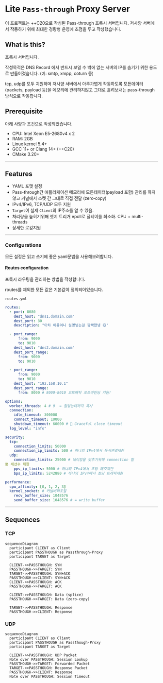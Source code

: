 # Lite `Pass-through` Proxy Server 

이 프로젝트는 ++C20으로 작성된 Pass-through 프록시 서버입니다. 저사양 서버에서 작동하기 위해 최대한 경량형 운영에 초점을 두고 작성했습니다.


## What is this?

프록시 서버입니다. 

작성목적은 DNS Record 에서 반드시 보일 수 밖에 없는 서버의 IP를 숨기기 위한 용도로 만들어졌습니다. (예: smtp, xmpp, coturn 등)

tcp, udp를 모두 지원하며 저사양 서버에서 아주가볍게 작동하도록 모든데이터(packets, payload 등)을 메모리에 관리하지않고 그대로 흘려보내는 pass-through 방식으로 작동합니다.


## Prerequisite

아래 사양과 조건으로 작성되었습니다.

- CPU: Intel Xeon E5-2680v4 x 2
- RAM: 2GB 
- Linux kernel 5.4+
- GCC 11+ or Clang 14+ (++C20)
- CMake 3.20+

---

## Features

- YAML 포맷 설정
- Pass-through간 애플리케이션 메모리에 모든데이터(payload 포함) 관리를 하지않고 커널에서 소켓 간 그대로 직접 전달 (zero‑copy)
- IPv4/IPv6, TCP/UDP 모두 지원
- `Target`이 실제 `Client`의 IP주소를 알 수 있음.
- 처리량을 높히기위해 엣지 트리거 epoll로 딜레이를 최소화. CPU + multi-threads
- 상세한 로깅지원

---
### Configurations

모든 설정은 읽고 쓰기에 좋은 yaml문법을 사용해보려합니다.

#### Routes configuration

프록시 라우팅을 관리하는 방법을 작성합니다.

routes를 제외한 모든 값은 기본값이 정의되어있습니다.

`routes.yml`

```yaml
routes:
  - port: 8080
    dest_host: "dns1.domain.com"
    dest_port: 80
    description: "아차 이름이니 설명넣는걸 깜빡했넹 😋"

  - port_range:
      from: 9000
      to: 9010
    dest_host: "dns2.domain.com"
    dest_port_range:
      from: 9000
      to: 9010

  - port_range:
      from: 9000
      to: 9010
    dest_host: "192.168.10.1"
    dest_port_range:
      from: 8000 # 8000-8010 오토매틱 포트바인딩 지원!

options:
  worker_threads: 4 # 0  = 힘닿는데까지 혹사 
  connection:
    idle_timeout: 300000
    connect_timeout: 10000
    shutdown_timeout: 60000 # 🦢 Graceful close timeout
  log_level: "info"  

security:
  tcp:
    connection_limits: 50000 
    connection_ip_limits: 500 # 하나의 IPv4에서 동시연결제한
  udp:
    connection_limits: 25000 # 네이밍을 맞추기위해 connection 일
뿐 세션수 제한 
    pps_ip_limits: 5000 # 하나의 IPv4에서 초당 패킷제한
    bps_ip_limits: 5242880 # 하나의 IPv4에서 초당 트래픽제한

performance:
  cpu_affinity: [0, 1, 2, 3] 
  kernel_socket: # 커널버퍼조절
    recv_buffer_size: 1048576 
    send_buffer_size: 1048576 # = write buffer 
```

---

## Sequences
### TCP

```mermaid
sequenceDiagram
  participant CLIENT as Client
  participant PASSTHOUGH as Passthrough-Proxy
  participant TARGET as Target
  
  CLIENT->>PASSTHOUGH: SYN
  PASSTHOUGH->>TARGET: SYN
  TARGET->>PASSTHOUGH: SYN+ACK
  PASSTHOUGH->>CLIENT: SYN+ACK
  CLIENT->>PASSTHOUGH: ACK
  PASSTHOUGH->>TARGET: ACK
  
  CLIENT->>PASSTHOUGH: Data (splice)
  PASSTHOUGH->>TARGET: Data (zero-copy)
  
  TARGET->>PASSTHOUGH: Response
  PASSTHOUGH->>CLIENT: Response
```

### UDP

```mermaid
sequenceDiagram
  participant CLIENT as Client
  participant PASSTHOUGH as Passthough-Proxy
  participant TARGET as Target
  
  CLIENT->>PASSTHOUGH: UDP Packet
  Note over PASSTHOUGH: Session Lookup
  PASSTHOUGH->>TARGET: Forwarded Packet
  TARGET->>PASSTHOUGH: Response Packet
  PASSTHOUGH->>CLIENT: Response
  Note over PASSTHOUGH: Session Timeout
```

